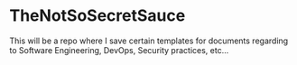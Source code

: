 # TheNotSoSecretSauce
This will be a repo where I save certain templates for documents regarding to Software Engineering, DevOps, Security practices, etc...
